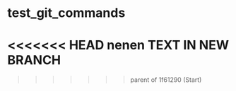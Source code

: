 # test_git_commands
<<<<<<< HEAD
nenen TEXT IN NEW BRANCH
=======
>>>>>>> parent of 1f61290 (Start)
